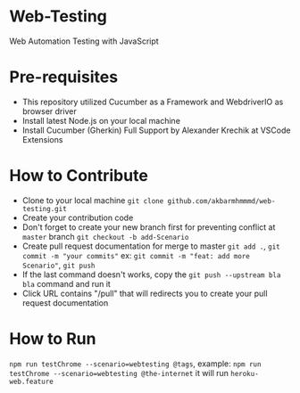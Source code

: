 # Web-Testing
Web Automation Testing with JavaScript

# Pre-requisites
- This repository utilized Cucumber as a Framework and WebdriverIO as browser driver
- Install latest Node.js on your local machine
- Install Cucumber (Gherkin) Full Support by Alexander Krechik at VSCode Extensions

# How to Contribute
- Clone to your local machine
`git clone github.com/akbarmhmmmd/web-testing.git`
- Create your contribution code
- Don't forget to create your new branch first for preventing conflict at `master` branch
`git checkout -b add-Scenario`
- Create pull request documentation for merge to master
`git add .`,
`git commit -m "your commits"` ex: `git commit -m "feat: add more Scenario"`,
`git push`
- If the last command doesn't works, copy the `git push --upstream bla bla` command and run it
- Click URL contains "/pull" that will redirects you to create your pull request documentation

# How to Run
`npm run testChrome --scenario=webtesting @tags`, example: `npm run testChrome --scenario=webtesting @the-internet` it will run `heroku-web.feature`
